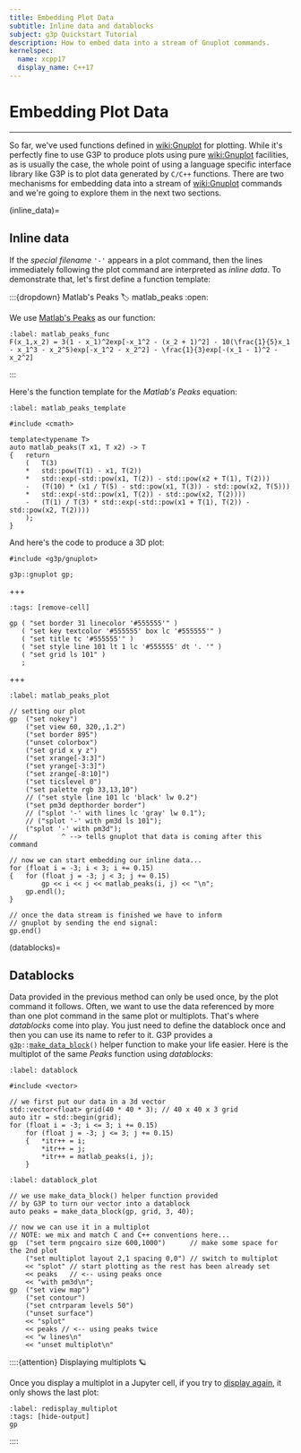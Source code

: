 ```yaml
---
title: Embedding Plot Data
subtitle: Inline data and datablocks
subject: g3p Quickstart Tutorial
description: How to embed data into a stream of Gnuplot commands.
kernelspec:
  name: xcpp17
  display_name: C++17
---
```


# Embedding Plot Data

---

So far, we've used functions defined in <wiki:Gnuplot> for plotting. While it's perfectly fine to use G3P to produce plots using pure <wiki:Gnuplot> facilities, as is usually the case, the whole point of using a language specific interface library like G3P is to plot data generated by `C/C++` functions. There are two mechanisms for embedding data into a stream of <wiki:Gnuplot> commands and we're going to explore them in the next two sections.

(inline_data)=
## Inline data

If the *special filename* `'-'` appears in a plot command, then the lines immediately following the plot command are interpreted as *inline data*. To demonstrate that, let's first define a function template:

:::{dropdown} Matlab's Peaks
:label: matlab_peaks
:open:

We use [Matlab's Peaks](https://www.mathworks.com/help/matlab/ref/peaks.html) as our function:

```{math}
:label: matlab_peaks_func
F(x_1,x_2) = 3(1 - x_1)^2exp[-x_1^2 - (x_2 + 1)^2] - 10(\frac{1}{5}x_1 - x_1^3 - x_2^5)exp[-x_1^2 - x_2^2] - \frac{1}{3}exp[-(x_1 - 1)^2 - x_2^2]
```
:::

Here's the function template for the _Matlab's Peaks_ equation:

```{code-cell} cpp
:label: matlab_peaks_template

#include <cmath>

template<typename T>
auto matlab_peaks(T x1, T x2) -> T
{   return
    (   T(3)
    *   std::pow(T(1) - x1, T(2))
    *   std::exp(-std::pow(x1, T(2)) - std::pow(x2 + T(1), T(2)))
    -   (T(10) * (x1 / T(5) - std::pow(x1, T(3)) - std::pow(x2, T(5)))
    *   std::exp(-std::pow(x1, T(2)) - std::pow(x2, T(2))))
    -   (T(1) / T(3) * std::exp(-std::pow(x1 + T(1), T(2)) - std::pow(x2, T(2))))
    );
}
```

And here's the code to produce a 3D plot:

```{code-cell} cpp
#include <g3p/gnuplot>

g3p::gnuplot gp;
```
+++
```{code-cell} cpp
:tags: [remove-cell]

gp ( "set border 31 linecolor '#555555'" )
   ( "set key textcolor '#555555' box lc '#555555'" )
   ( "set title tc '#555555'" )
   ( "set style line 101 lt 1 lc '#555555' dt '. '" )
   ( "set grid ls 101" )
   ;
```
+++
```{code-cell}  cpp
:label: matlab_peaks_plot

// setting our plot
gp  ("set nokey")
    ("set view 60, 320,,1.2")
    ("set border 895")
    ("unset colorbox")
    ("set grid x y z")
    ("set xrange[-3:3]")
    ("set yrange[-3:3]")
    ("set zrange[-8:10]")
    ("set ticslevel 0")
    ("set palette rgb 33,13,10")
    // ("set style line 101 lc 'black' lw 0.2")
    ("set pm3d depthorder border")
    // ("splot '-' with lines lc 'gray' lw 0.1");
    // ("splot '-' with pm3d ls 101");
    ("splot '-' with pm3d");
//           ^ --> tells gnuplot that data is coming after this command

// now we can start embedding our inline data...
for (float i = -3; i < 3; i += 0.15)
{   for (float j = -3; j < 3; j += 0.15) 
        gp << i << j << matlab_peaks(i, j) << "\n";
    gp.endl();
}

// once the data stream is finished we have to inform
// gnuplot by sending the end signal:
gp.end()
```

(datablocks)=
## Datablocks

Data provided in the previous method can only be used once, by the plot command it follows. Often, we want to use the data referenced by more than one plot command in the same plot or multiplots. That's where *datablocks* come into play. You just need to define the datablock once and then you can use its name to refer to it. G3P provides a [`g3p`](#namespace_g3p)`::`[`make_data_block`](#make_data_block_4)`()` helper function to make your life easier. Here is the multiplot of the same _Peaks_ function using *datablocks*:

```{code-cell} cpp
:label: datablock

#include <vector>

// we first put our data in a 3d vector
std::vector<float> grid(40 * 40 * 3); // 40 x 40 x 3 grid
auto itr = std::begin(grid);
for (float i = -3; i <= 3; i += 0.15)
    for (float j = -3; j <= 3; j += 0.15)
    {   *itr++ = i;
        *itr++ = j;
        *itr++ = matlab_peaks(i, j);
    }
```

```{code-cell} cpp
:label: datablock_plot

// we use make_data_block() helper function provided
// by G3P to turn our vector into a datablock
auto peaks = make_data_block(gp, grid, 3, 40);

// now we can use it in a multiplot
// NOTE: we mix and match C and C++ conventions here...
gp  ("set term pngcairo size 600,1000")      // make some space for the 2nd plot
    ("set multiplot layout 2,1 spacing 0,0") // switch to multiplot
    << "splot" // start plotting as the rest has been already set
    << peaks   // <-- using peaks once
    << "with pm3d\n";
gp  ("set view map")
    ("set contour")
    ("set cntrparam levels 50")
    ("unset surface")
    << "splot"
    << peaks // <-- using peaks twice
    << "w lines\n"
    << "unset multiplot\n"
```
::::{attention} Displaying multiplots 🪐

Once you display a multiplot in a Jupyter cell, if you try to [display again](#display-the-plot), it only shows the last plot:

```{code-cell} cpp
:label: redisplay_multiplot
:tags: [hide-output]
gp
```
::::

